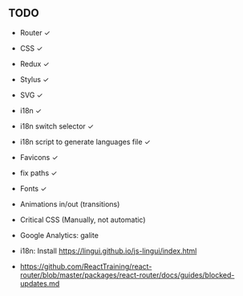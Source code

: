 ## TODO

- Router ✓
- CSS ✓
- Redux ✓
- Stylus ✓
- SVG ✓
- i18n ✓
- i18n switch selector ✓
- i18n script to generate languages file ✓
- Favicons ✓
- fix paths ✓
- Fonts ✓
- Animations in/out (transitions)
- Critical CSS (Manually, not automatic)
- Google Analytics: galite

- i18n: Install https://lingui.github.io/js-lingui/index.html

- https://github.com/ReactTraining/react-router/blob/master/packages/react-router/docs/guides/blocked-updates.md
